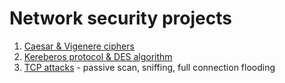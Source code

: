 # Network security projects

1. [Caesar & Vigenere ciphers](https://github.com/SingularityUrBrain/network-security/tree/master/Caesar_Vigenere)
2. [Kereberos protocol & DES algorithm](https://github.com/SingularityUrBrain/network-security/tree/master/Kerberos_des)
3. [TCP attacks](https://github.com/SingularityUrBrain/network-security/tree/master/TCP_attacks) - passive scan, sniffing, full connection flooding
